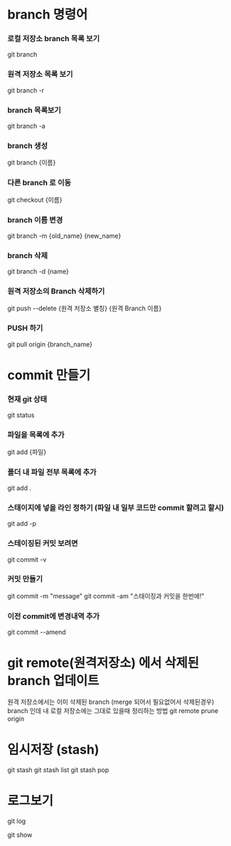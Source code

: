 # branch 명령어
### 로컬 저장소 branch 목록 보기
git branch
### 원격 저장소 목록 보기
git branch -r
 
### branch 목록보기
git branch -a
 
### branch 생성
git branch {이름}
 
### 다른 branch 로 이동
git checkout {이름}
 
### branch 이름 변경
git branch -m {old_name} {new_name}
 
### branch 삭제
git branch -d {name}
 
### 원격 저장소의 Branch 삭제하기
git push --delete {원격 저장소 별칭} {원격 Branch 이름}
 
### PUSH 하기
git pull origin {branch_name}
 
 
 
# commit 만들기
### 현재 git 상태
git status
### 파일을 목록에 추가
git add {파일}
### 폴더 내 파일 전부 목록에 추가
git add .
 
### 스태이지에 넣을 라인 정하기 (파일 내 일부 코드만 commit 할려고 할시)
git add -p
 
### 스테이징된 커밋 보려면
git commit -v
 
### 커밋 만들기
git commit -m "message"
git commit -am "스태이징과 커밋을 한번에!"
 
### 이전 commit에 변경내역 추가
git commit --amend
 
# git remote(원격저장소) 에서 삭제된 branch 업데이트
원격 저장소에서는 이미 삭제된 branch (merge 되어서 필요없어서 삭제된경우) branch 인데 내 로컬 저장소에는 그대로 있을때 정리하는 방법
git remote prune origin
 
 
# 임시저장 (stash)
git stash
git stash list
git stash pop

# 로그보기
git log

git show
